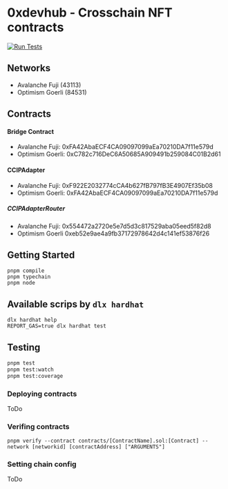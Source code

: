 # 0xdevhub - Crosschain NFT contracts

[![Run Tests](https://github.com/0xdevhub/crosschain-nft-contracts/actions/workflows/tests.yml/badge.svg)](https://github.com/0xdevhub/crosschain-nft-contracts/actions/workflows/tests.yml)

## Networks

- Avalanche Fuji (43113)
- Optimism Goerli (84531)

## Contracts

#### Bridge Contract

- Avalanche Fuji: 0xFA42AbaECF4CA09097099aEa70210DA7f11e579d
- Optimism Goerli: 0xC782c716DeC6A50685A909491b259084C01B2d61

#### CCIPAdapter

- Avalanche Fuji: 0xF922E2032774cCA4b627fB797fB3E4907Ef35b08
- Optimism Goerli: 0xFA42AbaECF4CA09097099aEa70210DA7f11e579d

##### CCIPAdapterRouter

- Avalanche Fuji: 0x554472a2720e5e7d5d3c817529aba05eed5f82d8
- Optimism Goerli 0xeb52e9ae4a9fb37172978642d4c141ef53876f26

## Getting Started

```shell
pnpm compile
pnpm typechain
pnpm node
```

## Available scrips by `dlx hardhat`

```shell
dlx hardhat help
REPORT_GAS=true dlx hardhat test
```

## Testing

```bash
pnpm test
pnpm test:watch
pnpm test:coverage
```

### Deploying contracts

ToDo

### Verifing contracts

```shell
pnpm verify --contract contracts/[ContractName].sol:[Contract] --network [networkid] [contractAddress] ["ARGUMENTS"]
```

### Setting chain config

ToDo
